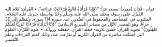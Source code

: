قرآن : قُرْآن [مفرد]: مصدر قرَأَ: "{فَإِذَا قَرَأْنَاهُ فَاتَّبِعْ قُرْءَانَهُ}: قراءته".
• القُرآن: كلام الله المُنزّل على رسوله محمّد صلّى الله عليه وسلّم وحْيًا بواسطة جبريل عليه السّلام، المكتوب في المصاحف والمحفوظ في الصُّدور، عدد سوره 114 سورة، ويُقسَّم إلى 30 جزءًا، وهو المصدر الأوَّل من مصادر التَّشريع الإسلاميّ "{إِنَّا أَنْزَلْنَاهُ قُرْءَانًا عَرَبِيًّا لَعَلَّكُمْ تَعْقِلُونَ}" تجويد القرآن: حُسن تلاوته- حَمَلَة القرآن: حفظته ورواتُه.
• علوم القُرْآن: العلوم التي اشتُقَّت مباشرة من القرآن الكريم أو تفرَّعت عنه، وذلك كعلم القراءات وعلم التَّفسير.